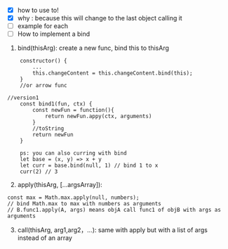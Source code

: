 - [x] how to use to!
- [x] why : because this will change to the last object calling it
- [ ] example for each
- [ ] How to implement a bind

1. bind(thisArg): create a new func, bind this to thisArg
```
    constructor() {
        ...
        this.changeContent = this.changeContent.bind(this);
    }
    //or arrow func
```
```
//version1
    const bind1(fun, ctx) {
        const newFun = function(){
            return newFun.appy(ctx, arguments)
        }
        //toString
        return newFun
    }
    
    ps: you can also curring with bind
    let base = (x, y) => x + y 
    let curr = base.bind(null, 1) // bind 1 to x
    curr(2) // 3
```
2. apply(thisArg, [...argsArray]): 
```
const max = Math.max.apply(null, numbers);
// bind Math.max to max with numbers as arguments
// B.func1.apply(A, args) means objA call func1 of objB with args as arguments
```
3. call(thisArg, arg1,arg2，...):
same with apply but with a list of args instead of an array
```

